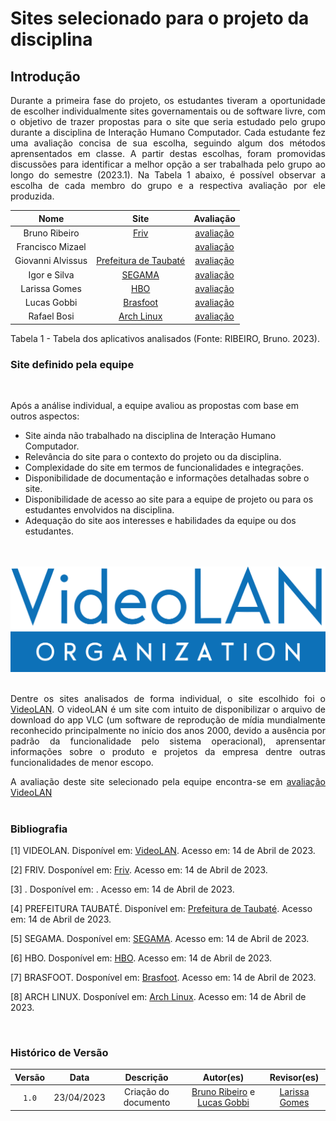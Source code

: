 # Sites selecionado para o projeto da disciplina

## Introdução

<div style="text-align: justify;"> <p> Durante a primeira fase do projeto, os estudantes tiveram a oportunidade de escolher individualmente sites governamentais ou de software livre, com o objetivo de trazer propostas para o site que seria estudado pelo grupo durante a disciplina de Interação Humano Computador. Cada estudante fez uma avaliação concisa de sua escolha, seguindo algum dos métodos aprensentados em classe. A partir destas escolhas, foram promovidas discussões para identificar a melhor opção a ser trabalhada pelo grupo ao longo do semestre (2023.1). Na Tabela 1 abaixo, é possível observar a escolha de cada membro do grupo e a respectiva avaliação por ele produzida. </p> </div>

| Nome              | Site                                               | Avaliação        |
| :-------------:   | :------------------------------------------------: | :--------------: |
| Bruno Ribeiro     | [Friv](https://friv.com) | [avaliação](avaliacoes/avaliacaoFRIV.pdf)  |
| Francisco Mizael  | []() | [avaliação]()  |
| Giovanni Alvissus | [Prefeitura de Taubaté](https://taubate.sp.gov.br) | [avaliação](avaliacoes/avaliacaoTAUBATE.pdf)  | 
| Igor e Silva      | [SEGAMA](https://segama.com.br) | [avaliação](avaliacoes/avaliacaoSEGAMA.pdf) |
| Larissa Gomes     | [HBO](https://hbo.com) | [avaliação](avaliacoes/avaliacaoHBO.pdf) |
| Lucas Gobbi       | [Brasfoot](https://www.brasfoot.com/) | [avaliação](avaliacoes/avaliacaoBRASFOOT.pdf) |
| Rafael Bosi       | [Arch Linux](https://archlinux.org) | [avaliação](avaliacoes/avaliacaoARCHLINUX.pdf) |

<div><p>Tabela 1 - Tabela dos aplicativos analisados (Fonte: RIBEIRO, Bruno. 2023).</p></div>

<div style="text-align: center">

</div>

### Site definido pela equipe

<br/>

Após a análise individual, a equipe avaliou as propostas com base em outros aspectos:

- Site ainda não trabalhado na disciplina de Interação Humano Computador.
- Relevância do site para o contexto do projeto ou da disciplina.
- Complexidade do site em termos de funcionalidades e integrações.
- Disponibilidade de documentação e informações detalhadas sobre o site.
- Disponibilidade de acesso ao site para a equipe de projeto ou para os estudantes envolvidos na disciplina.
- Adequação do site aos interesses e habilidades da equipe ou dos estudantes.

<br/>

<br/>

<img src="img/videoLAN-icon.png" alt="VideoLAN">

<br/>

<br/>

<div style="text-align: justify;">

Dentre os sites analisados de forma individual, o site escolhido foi o <a href="https://videolan.org" target="_blank">VideoLAN</a>. O videoLAN é um site com intuito de disponibilizar o arquivo de download do app VLC (um software de reprodução de mídia mundialmente reconhecido principalmente no início dos anos 2000, devido a ausência por padrão da funcionalidade pelo sistema operacional), aprensentar informações sobre o produto e projetos da empresa dentre outras funcionalidades de menor escopo.

</div>

<div style="text-align : justify;">
A avaliação deste site selecionado pela equipe encontra-se em <a href="avaliacoes/avaliacaoVLC.md" target="_blank">avaliação VideoLAN</a>
</div>

<br/>

### Bibliografia

[1] VIDEOLAN. Disponível em: [VideoLAN](https://videolan.org). Acesso em: 14 de Abril de 2023.

[2] FRIV. Dosponível em: [Friv](https://friv.com/). Acesso em: 14 de Abril de 2023.

[3] . Dosponível em: [](). Acesso em: 14 de Abril de 2023.

[4] PREFEITURA TAUBATÉ. Disponível em: [Prefeitura de Taubaté](https://taubate.sp.gov.br/). Acesso em: 14 de Abril de 2023.

[5] SEGAMA. Dosponível em: [SEGAMA](https://segama.com.br). Acesso em: 14 de Abril de 2023.

[6] HBO. Dosponível em: [HBO](https://hbo.com). Acesso em: 14 de Abril de 2023.

[7] BRASFOOT. Dosponível em: [Brasfoot](https://brasfoot.com). Acesso em: 14 de Abril de 2023.

[8] ARCH LINUX. Dosponível em: [Arch Linux](https://archlinux.org). Acesso em: 14 de Abril de 2023.

<br/>

### Histórico de Versão

| Versão | Data       | Descrição            | Autor(es)         | Revisor(es)  |
| :------: | :----------: | :--------------------: | :-------------: | :----------: |
| `1.0`  | 23/04/2023 | Criação do documento | [Bruno Ribeiro](https://github.com/BrunoRiibeiro) e [Lucas Gobbi](https://github.com/LucasBergholz) | [Larissa Gomes](https://github.com/larigs) |

